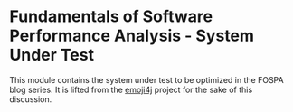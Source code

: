 # Fundamentals of Software Performance Analysis - System Under Test

This module contains the system under test to be optimized in the
FOSPA blog series. It is lifted from the
[emoji4j](https://github.com/sigpwned/emoji4j) project for the sake of
this discussion.